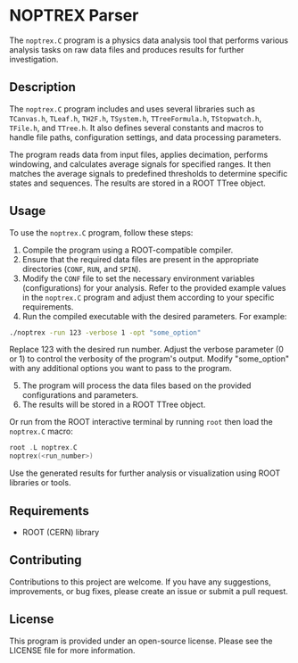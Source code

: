 # NOPTREX Parser

The `noptrex.C` program is a physics data analysis tool that performs various analysis tasks on raw data files and produces results for further investigation.

## Description

The `noptrex.C` program includes and uses several libraries such as `TCanvas.h`, `TLeaf.h`, `TH2F.h`, `TSystem.h`, `TTreeFormula.h`, `TStopwatch.h`, `TFile.h`, and `TTree.h`. It also defines several constants and macros to handle file paths, configuration settings, and data processing parameters.

The program reads data from input files, applies decimation, performs windowing, and calculates average signals for specified ranges. It then matches the average signals to predefined thresholds to determine specific states and sequences. The results are stored in a ROOT TTree object.

## Usage

To use the `noptrex.C` program, follow these steps:

1. Compile the program using a ROOT-compatible compiler.
2. Ensure that the required data files are present in the appropriate directories (`CONF`, `RUN`, and `SPIN`).
3. Modify the `CONF` file to set the necessary environment variables (configurations) for your analysis. Refer to the provided example values in the `noptrex.C` program and adjust them according to your specific requirements.
4. Run the compiled executable with the desired parameters. For example:

```bash
./noptrex -run 123 -verbose 1 -opt "some_option"
```

Replace 123 with the desired run number. Adjust the verbose parameter (0 or 1) to control the verbosity of the program's output. Modify "some_option" with any additional options you want to pass to the program.

5. The program will process the data files based on the provided configurations and parameters. 
6. The results will be stored in a ROOT TTree object.

Or run from the ROOT interactive terminal by running `root` then load the `noptrex.C` macro:

```c++
root .L noptrex.C
noptrex(<run_number>)
```

Use the generated results for further analysis or visualization using ROOT libraries or tools.

## Requirements

- ROOT (CERN) library

## Contributing

Contributions to this project are welcome. If you have any suggestions, improvements, or bug fixes, please create an issue or submit a pull request.

## License
This program is provided under an open-source license. Please see the LICENSE file for more information.
